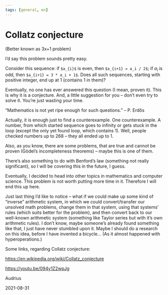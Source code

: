 ```yaml
---
tags: [general, en]
---
```


# Collatz conjecture

(Better known as 3x+1 problem)

I’d say this problem sounds pretty easy. <!-- truncate -->

Consider this sequence: if `$a_{i}$` is even, then `$a_{i+1} = a_i / 2$`; if $a_i$ is odd, then `$a_{i+1} = 3 * a_i + 1$`. Does all such sequences, starting with positive integer, end up at 1 (contains 1 in them)?

Eventually, no one has ever answered this question (I mean, proven it). This is why it is a conjecture. And, a little suggestion for you – don’t even try to solve it. You’re just wasting your time.

“Mathematics is not yet ripe enough for such questions.” – P. Erdős

Actually, it is enough just to find a counterexample. One counterexample. A number, from which started sequence goes to infinity or gets stuck in the loop (except the only yet found loop, which contains 1). Well, people checked numbers up to 268 – they all ended up to 1.

Also, as you know, there are some problems, that are true and cannot be proven (Gödel’s incompleteness theorems) – maybe this is one of them.

There’s also something to do with Benford’s law (something not really significant), so I will be covering this in the future, I guess.

Eventually, I decided to head into other topics in mathematics and computer science. This problem is not worth putting more time in it. Therefore I will end this up here.

Just last thing I’d like to notice – what if we could make up some kind of “inverse” arithmetic system, in which we could convert/transfer our unsolved math problems, change them in that system, using that systems’ rules (which suits better for the problem), and then convert back to our well-known arithmetic system (something like Taylor series but with it’s own arithmetic rules). I don’t know, maybe someone’s already found something like that, I just have never stumbled upon it. Maybe I should do a research on this idea, before I have invented a bicycle… (As it almost happened with hyperoperations.)

Some links, regarding Collatz conjecture:

https://en.wikipedia.org/wiki/Collatz_conjecture

https://youtu.be/094y1Z2wpJg

Audrius

2021-08-31
